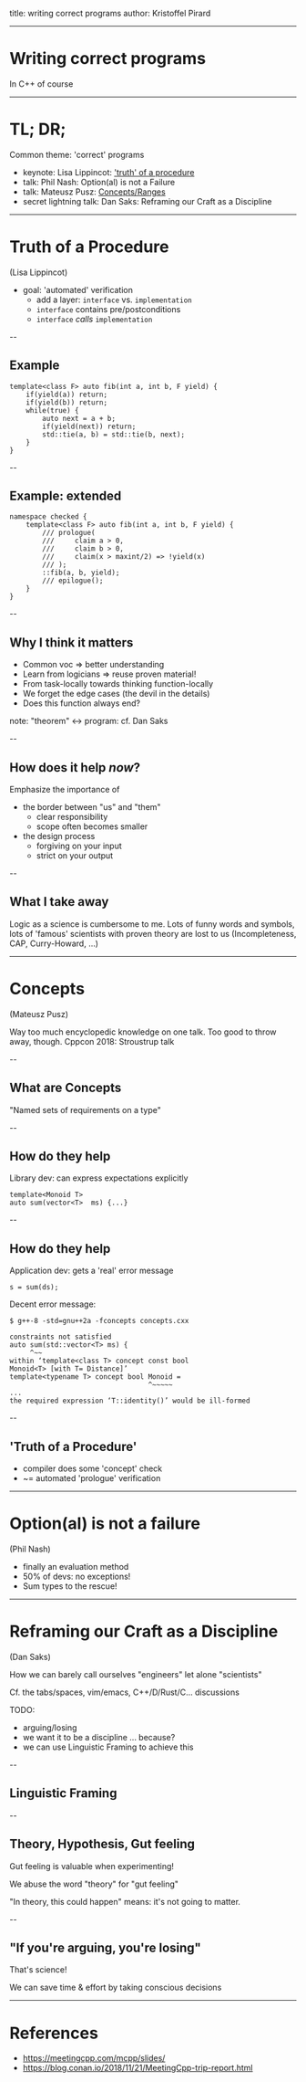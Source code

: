 <!-- $theme: gaia -->
title: writing correct programs
author: Kristoffel Pirard

----

# Writing correct programs
In C++ of course

----

# TL; DR;

Common theme: 'correct' programs

* keynote: Lisa Lippincot: ['truth' of a procedure](https://meetingcpp.com/mcpp/slides/2018/The%20Truth%20of%20a%20Procedure.pdf)
* talk: Phil Nash: Option(al) is not a Failure
* talk: Mateusz Pusz: [Concepts/Ranges](https://meetingcpp.com/mcpp/slides/2018/C++%20Concepts%20and%20Ranges%20-%20How%20to%20use%20them.pdf)
* secret lightning talk: Dan Saks: Reframing our Craft as a Discipline


---

# Truth of a Procedure

(Lisa Lippincot)

* goal: 'automated' verification
    * add a layer: `interface` vs. `implementation`
    * `interface` contains pre/postconditions
    * `interface` _calls_ `implementation`

--

## Example

```
template<class F> auto fib(int a, int b, F yield) {
    if(yield(a)) return;
    if(yield(b)) return;
    while(true) {
        auto next = a + b;
        if(yield(next)) return;
        std::tie(a, b) = std::tie(b, next);
    }
}
```
--

## Example: extended


```
namespace checked {
    template<class F> auto fib(int a, int b, F yield) {
        /// prologue(
        ///     claim a > 0,
        ///     claim b > 0,
        ///     claim(x > maxint/2) => !yield(x)
        /// );
        ::fib(a, b, yield);
        /// epilogue();
    }
}
```

--

## Why I think it matters

* Common voc => better understanding
* Learn from logicians => reuse proven material!
* From task-locally towards thinking function-locally
* We forget the edge cases (the devil in the details)
* Does this function always end?

note: "theorem" <-> program: cf. Dan Saks

--

## How does it help _now_?

Emphasize the importance of

* the border between "us" and "them"
    * clear responsibility
    * scope often becomes smaller
* the design process
    * forgiving on your input
    * strict on your output

--

## What I take away

Logic as a science is cumbersome to me.  Lots of funny words and symbols, lots of 'famous' scientists with proven theory are lost to us (Incompleteness, CAP, Curry-Howard, ...)

---

# Concepts

(Mateusz Pusz)

Way too much encyclopedic knowledge on one talk.  Too good to throw away, though.
Cppcon 2018: Stroustrup talk

--

## What are Concepts

"Named sets of requirements on a type"

--

## How do they help

Library dev: can express expectations explicitly

```
template<Monoid T>
auto sum(vector<T>  ms) {...}
```

--

## How do they help

Application dev: gets a 'real' error message

    s = sum(ds);

Decent error message:

    $ g++-8 -std=gnu++2a -fconcepts concepts.cxx

    constraints not satisfied
    auto sum(std::vector<T> ms) {
         ^~~
    within ‘template<class T> concept const bool
    Monoid<T> [with T= Distance]’
    template<typename T> concept bool Monoid =
                                      ^~~~~~
    ...
    the required expression ‘T::identity()’ would be ill-formed


--

## 'Truth of a Procedure'

* compiler does some 'concept' check
* ~= automated 'prologue' verification

---

# Option(al) is not a failure

(Phil Nash)

* finally an evaluation method
* 50% of devs: no exceptions!
* Sum types to the rescue!

---

# Reframing our Craft as a Discipline

(Dan Saks)

How we can barely call ourselves "engineers" let alone "scientists"

Cf. the tabs/spaces, vim/emacs, C++/D/Rust/C... discussions

TODO:

- arguing/losing
- we want it to be a discipline ... because?
- we can use Linguistic Framing to achieve this

--

## Linguistic Framing

--

## Theory, Hypothesis, Gut feeling

Gut feeling is valuable when experimenting!

We abuse the word "theory" for "gut feeling"

"In theory, this could happen" means: it's not going
to matter.

--

## "If you're arguing, you're losing"

That's science!

We can save time & effort by taking conscious decisions


---

# References

* https://meetingcpp.com/mcpp/slides/
* https://blog.conan.io/2018/11/21/MeetingCpp-trip-report.html
